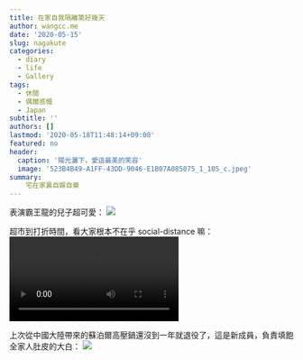 ```yaml
---
title: 在家自我隔離第好幾天
author: wangcc.me
date: '2020-05-15'
slug: nagakute
categories:
  - diary
  - life
  - Gallery
tags:
  - 休閒
  - 偶爾感慨
  - Japan
subtitle: ''
authors: []
lastmod: '2020-05-18T11:48:14+09:00'
featured: no
header:
  caption: '陽光灑下，愛這最美的笑容'
  image: '523B4B49-A1FF-43DD-9046-E1B07A085075_1_105_c.jpeg'
summary: 
    宅在家裏自娛自樂
---
```


表演霸王龍的兒子超可愛：
![](/img/B84CB3CD-7D73-451C-B9F6-CF4C5CB498B3_1_105_c.jpeg)

超市到打折時間，看大家根本不在乎 social-distance 嘛：
<video width=auto height=auto controls allowfullscreen>
  <source src="/video/IMG_4871.mov" type="video/mp4">
  <source src="movie.ogg" type="video/ogg">
  Your browser does not support the video tag.
</video>

上次從中國大陸帶來的蘇泊爾高壓鍋還沒到一年就退役了，這是新成員，負責填飽全家人肚皮的大白：
![](/img/IMG_4813.jpeg)
